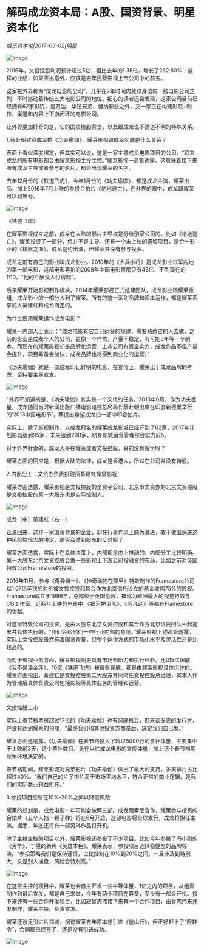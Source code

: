 # 解码成龙资本局：A股、国资背景、明星资本化

*娱乐资本论|2017-03-02|明星*

![Image](http://static.ylzbl.com/201704281805599597)

2016年，文投控股利润预计超过5亿，相比去年的1.38亿，增长了262.80%！这样的业绩，如果不出意外，应该是去年民营影视上市公司中的前五。

这家被外界称为“成龙电影的公司”，几乎在2年时间内就跻身国内一线电影公司之列，不时撼动着传统五大电影公司的地位。细心的读者还会发现，这家公司目前已经拥有62家影院，是万达、华谊兄弟、博纳影业之外，又一家正在构建影院+制作，渠道和内容上下游闭环的电影公司。

让外界更加好奇的是，它的国资控股背景，以及跟成龙说不清道不明的特殊关系。

1.蔡赴朝钦点成龙拍《功夫瑜伽》，耀莱影视跟成龙到底是什么关系？

表面上看似深度绑定，但其实可以说，这是一家主导成龙电影项目的公司。“将来成龙的所有电影都会由耀莱影视主投主控。”耀莱影视一高管透露。这意味着接下来所有成龙主导或者参与的影片，都会出现耀莱的名字。

去年12月份的《铁道飞虎》，今年1月份的《功夫瑜珈》，都是成龙主演，耀莱出品，加上2016年7月上映的参投合拍片《绝地逃亡》，在外界的眼中，成龙跟耀莱可以划等号。

![Image](http://static.ylzbl.com/201704281806006291)

《铁道飞虎》

在耀莱影视成立之前，成龙在大陆的影片主导权是分给别家公司的。比如《绝地逃亡》，耀莱投资了一部分，但并不是主导。还有一个未上映的遗留项目，是合一影业的《机器之血》，成龙签约出演，但耀莱并没有参与投资。

成龙之前有自己的影业叫成龙影业。2010年的《大兵小将》是成龙影业进军内地的第一部电影，这部电影筹拍的2008年中国电影票房只有43亿，不到现在的1\10，“他的片酬没人付得起”。

后来耀莱开始影视制作板块，2014年耀莱影视正式组建团队，成龙影业跟耀莱重组，成龙影业的一部分人到了耀莱。所有的这一系列品牌和资本运作，都是耀莱系掌舵人綦建虹和成龙商定的。

为什么要用耀莱运作成龙电影？

耀莱一内部人士表示：“成龙电影有它自己运营的规律，需要熟悉它的人去做，之前的影业是成龙个人的公司，更像一个作坊，产量不稳定，有可能3年等一个剧本。而现在的耀莱影视却是品牌化运营，上市公司有资金实力，成龙作品不但产量会提升，项目筹备会加快，成龙品牌也将得到商业化的运营。”

《功夫瑜伽》就是一部成龙印记鲜明的电影，在宣传上，耀莱出于成龙品牌的考虑，坚持要主导宣发。

![Image](http://static.ylzbl.com/201704281806006649)

“外界不知道的是，《功夫瑜伽》其实是一个交代的任务。”2013年6月，作为功夫巨星，成龙随同当时新闻出版广播电影电视总局局长蔡赴朝出席在印度新德里举行的‘2013中国电影节’，蔡提出希望成龙拍一部中印合拍片。

实际上，除了影视制作，以成龙冠名的耀莱成龙影城已经开到了62家，2017年计划影城达到95家，未来达到200家，跻身影城运营管理综合实力前5。

对于外界好奇的，成龙大哥在耀莱或者文投控股，真的没有股份吗？

耀莱方面的回应是，根据大陆的法律，成龙是香港人，所以在公司并没有持股。

2.内部分工：文资办负责投融资綦建虹操盘影视

耀莱方面透露，耀莱影视是文投控股的全资子公司，北京市文资办的北京文资控股是文投控股的第一大股东也是实际控制人。

![Image](http://static.ylzbl.com/201704281806004270)

成龙（中）綦建虹（右一）

话说回来，这样一家国资背景的企业，却在行事作风上颇为激进，敢于做出保底这种风险性很大的决定，是否会遭到股东的反对呢？

耀莱方面透露，实际上在具体决策上，内部都是向上推动的，内部分工比较明确。第一大股东北京文资控股会做一些影视上下游公司投融资的布局，比如之前对英国特效公司Framestore的投资。

2016年11月，参与《奇异博士》、《神奇动物在哪里》特效制作的Framestore公司以1.07亿英镑的对价被文投控股和其合作方北京信托设立的基金收购75%的股权。Framestore成立于1986年，总部位于英国伦敦，被称为欧洲最大的视觉特效与CG工作室。近两年上映的电影中,《银河护卫队》、《阿凡达》等都有Framestore的贡献。

对这家特效公司的投资，是由大股东北京文资控股和其合作方北京信托团队一起提出并具体执行的，“我们会给他们一些行业内部的意见。”耀莱影视上述高管透露，实际上文投控股虽然有着国资背景，但整个运作方式的市场化水平及灵活性还是比较高的。

而对于影视业务方面，耀莱影视则更具有市场判断力和执行经验。比如5亿保底《我不是潘金莲》，10亿《铁道飞虎》被微影保底，都是由耀莱影视具体运作的。耀莱方面指出，綦建虹是文投控股第二大股东并同时任文投控股总经理，其本人作为管理层具体负责公司包括影视等具体业务的管理和运营。

![Image](http://static.ylzbl.com/201704281806009783)

文投控股上市

实际上春节档票房超过17亿的《功夫瑜伽》也有保底机会，但来谈保底的发行方，并没有达到耀莱的预期，“最终我们和其他投资方商量后，决定我们自己发。”

耀莱方面还透露，《功夫瑜伽》在春节档投入了超过5000万的票补体量，主要集中于上映前3天，这个票补数目，是在以往成龙电影的宣传体量，加上这个春节档期竞争环境决定的。

春节档期间，耀莱影城对兄弟影片《功夫瑜伽》做出了最大的支持，多天排片占比超过40%。“我们自己的片子排片高于市场平均水平，符合正常的商业逻辑，是我们的实际商业利益所在。”

3.参投项目控制在10%-20%之间以降低风险

耀莱的规划是，成龙电影一年可能会做两三部。成龙跟索尼合作，耀莱参与投资的合拍片《五个人挡一颗子弹》将在6月开启，这部电影将全球发行，成龙将担任主演。据悉，年底还将有一部另外作品将开机。

除了主投主控的项目以外，耀莱影视还参投了不少项目。比如今年参投了冯小刚的《芳华》，丁晟的新片《英雄本色》。耀莱表示，参投项目选择稳健型的品牌导演。“参投策略我们是保持谨慎，占比控制在10%到20%之间，一旦涉及到特别大，又是别人操盘，风险会特别高。”

![Image](http://static.ylzbl.com/201704281806002894)

在这些主控的项目中，耀莱也会自主开发一些中等体量，1亿之内的项目，从组盘制作到最后宣发，都是自己来做，今年有两个项目在筹备，至少有一部会开机。接下来还有一些合作开发项目，比如跟曾志伟接下来有一个合作项目，由曾志伟来开发制作，耀莱主投、负责宣发。

耀莱还涉足引进片领域，据说耀莱去年原本想引进《釜山行》，但正好赶上了“限韩令”，合同都已经签了，还是没有引进成功。

![Image](http://static.ylzbl.com/201704281806006594)

